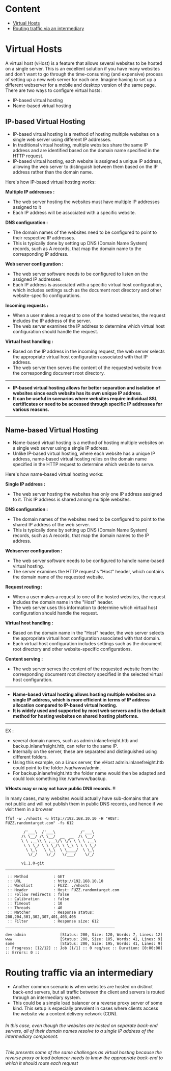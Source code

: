 # Content
- [Virtual Hosts](#virtual-hosts)
- [Routing traffic via an intermediary](#routing-traffic-via-an-intermediary)


# Virtual Hosts

A virtual host (vHost) is a feature that allows several websites to be hosted on a single server.
This is an excellent solution if you have many websites and don't want to go through the time-consuming (and expensive) process of setting up a new web server for each one.
Imagine having to set up a different webserver for a mobile and desktop version of the same page.
There are two ways to configure virtual hosts:

- IP-based virtual hosting
- Name-based virtual hosting



## IP-based Virtual Hosting

- IP-based virtual hosting is a method of hosting multiple websites on a single web server using different IP addresses.
- In traditional virtual hosting, multiple websites share the same IP address and are identified based on the domain name specified in the HTTP request.
- IP-based virtual hosting, each website is assigned a unique IP address, allowing the web server to distinguish between them based on the IP address rather than the domain name.

Here's how IP-based virtual hosting works:

**Multiple IP addresses  :** 
- The web server hosting the websites must have multiple IP addresses assigned to it
- Each IP address will be associated with a specific website.

**DNS configuration :**  
- The domain names of the websites need to be configured to point to their respective IP addresses.
- This is typically done by setting up DNS (Domain Name System) records, such as A records, that map the domain name to the corresponding IP address.

**Web server configuration :** 
- The web server software needs to be configured to listen on the assigned IP addresses.
- Each IP address is associated with a specific virtual host configuration, which includes settings such as the document root directory and other website-specific configurations.

**Incoming requests  :** 
- When a user makes a request to one of the hosted websites, the request includes the IP address of the server.
- The web server examines the IP address to determine which virtual host configuration should handle the request.

**Virtual host handling  :** 
- Based on the IP address in the incoming request, the web server selects the appropriate virtual host configuration associated with that IP address.
- The web server then serves the content of the requested website from the corresponding document root directory.




-------------------------------------------------------------
- **IP-based virtual hosting allows for better separation and isolation of websites since each website has its own unique IP address.**
- **It can be useful in scenarios where websites require individual SSL certificates or need to be accessed through specific IP addresses for various reasons.**
-------------------------------------------------------------

## Name-based Virtual Hosting

- Name-based virtual hosting is a method of hosting multiple websites on a single web server using a single IP address.
- Unlike IP-based virtual hosting, where each website has a unique IP address, name-based virtual hosting relies on the domain name specified in the HTTP request to determine which website to serve.

Here's how name-based virtual hosting works:

**Single IP address  :** 
- The web server hosting the websites has only one IP address assigned to it. This IP address is shared among multiple websites.

**DNS configuration  :** 
- The domain names of the websites need to be configured to point to the shared IP address of the web server.
- This is typically done by setting up DNS (Domain Name System) records, such as A records, that map the domain names to the IP address.

**Webserver configuration :** 
- The web server software needs to be configured to handle name-based virtual hosting.
- The server examines the HTTP request's "Host" header, which contains the domain name of the requested website.

**Request routing  :** 
- When a user makes a request to one of the hosted websites, the request includes the domain name in the "Host" header.
- The web server uses this information to determine which virtual host configuration should handle the request.

 **Virtual host handling  :** 
 - Based on the domain name in the "Host" header, the web server selects the appropriate virtual host configuration associated with that domain.
- Each virtual host configuration includes settings such as the document root directory and other website-specific configurations.

**Content serving :** 
- The web server serves the content of the requested website from the corresponding document root directory specified in the selected virtual host configuration.



-------------------------------------------------------------
- **Name-based virtual hosting allows hosting multiple websites on a single IP address, which is more efficient in terms of IP address allocation compared to IP-based virtual hosting.**
- **It is widely used and supported by most web servers and is the default method for hosting websites on shared hosting platforms.**
-------------------------------------------------------------

EX :
- several domain names, such as admin.inlanefreight.htb and backup.inlanefreight.htb, can refer to the same IP.
- Internally on the server, these are separated and distinguished using different folders.
- Using this example, on a Linux server, the vHost admin.inlanefreight.htb could point to the folder /var/www/admin.
- For backup.inlanefreight.htb the folder name would then be adapted and could look something like /var/www/backup.


**VHosts may or may not have public DNS records. !!**

In many cases, many websites would actually have sub-domains that are not public and will not publish them in public DNS records, and hence if we visit them in a browser

```shell
ffuf -w ./vhosts -u http://192.168.10.10 -H "HOST: FUZZ.randomtarget.com" -fs 612

        /'___\  /'___\           /'___\
       /\ \__/ /\ \__/  __  __  /\ \__/
       \ \ ,__\\ \ ,__\/\ \/\ \ \ \ ,__\
        \ \ \_/ \ \ \_/\ \ \_\ \ \ \ \_/
         \ \_\   \ \_\  \ \____/  \ \_\
          \/_/    \/_/   \/___/    \/_/

       v1.1.0-git
________________________________________________

 :: Method           : GET
 :: URL              : http://192.168.10.10
 :: Wordlist         : FUZZ: ./vhosts
 :: Header           : Host: FUZZ.randomtarget.com
 :: Follow redirects : false
 :: Calibration      : false
 :: Timeout          : 10
 :: Threads          : 40
 :: Matcher          : Response status: 200,204,301,302,307,401,403,405
 :: Filter           : Response size: 612
________________________________________________

dev-admin               [Status: 200, Size: 120, Words: 7, Lines: 12]
www                     [Status: 200, Size: 185, Words: 41, Lines: 9]
some                    [Status: 200, Size: 195, Words: 41, Lines: 9]
:: Progress: [12/12] :: Job [1/1] :: 0 req/sec :: Duration: [0:00:00] :: Errors: 0 ::
```


# Routing traffic via an intermediary

- Another common scenario is when websites are hosted on distinct back-end servers, but all traffic between the client and servers is routed through an intermediary system. 
- This could be a simple load balancer or a reverse proxy server of some kind. This setup is especially prevalent in cases where clients access the website via a content delivery network (CDN).

###### In this case, even though the websites are hosted on separate back-end servers, all of their domain names resolve to a single IP address of the intermediary component. 
###### This presents some of the same challenges as virtual hosting because the reverse proxy or load balancer needs to know the appropriate back-end to which it should route each request
